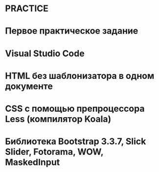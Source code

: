 # PRACTICE
# Первое практическое задание
# Visual Studio Code
# HTML без шаблонизатора в одном документе
# CSS с помощью препроцессора Less (компилятор Koala)
# Библиотека Bootstrap 3.3.7, Slick Slider, Fotorama, WOW, MaskedInput
